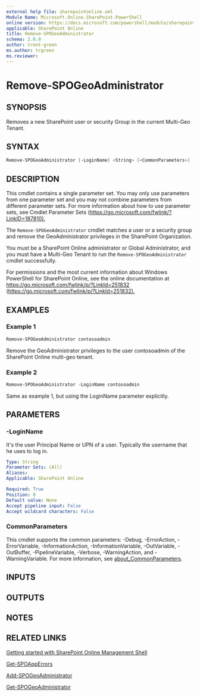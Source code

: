 ```yaml
---
external help file: sharepointonline.xml
Module Name: Microsoft.Online.SharePoint.PowerShell
online version: https://docs.microsoft.com/powershell/module/sharepoint-online/remove-spogeoadministrator
applicable: SharePoint Online
title: Remove-SPOGeoAdministrator
schema: 2.0.0
author: trent-green
ms.author: trgreen
ms.reviewer:
---
```


# Remove-SPOGeoAdministrator

## SYNOPSIS

Removes a new SharePoint user or security Group in the current Multi-Geo Tenant.

## SYNTAX

```powershell
Remove-SPOGeoAdministrator [-LoginName] <String> [<CommonParameters>]
```

## DESCRIPTION

This cmdlet contains a single parameter set.
You may only use parameters from one parameter set and you may not combine parameters from different parameter sets.
For more information about how to use parameter sets, see Cmdlet Parameter Sets (<https://go.microsoft.com/fwlink/?LinkID=187810).>

The `Remove-SPOGeoAdministrator` cmdlet matches a user or a security group and remove the GeoAdministrator privileges in the SharePoint Organization.

You must be a SharePoint Online administrator or Global Administrator, and you must have a Multi-Geo Tenant to run the `Remove-SPOGeoAdministrator` cmdlet successfully.

For permissions and the most current information about Windows PowerShell for SharePoint Online, see the online documentation at <https://go.microsoft.com/fwlink/p/?LinkId=251832> (<https://go.microsoft.com/fwlink/p/?LinkId=251832).>

## EXAMPLES

### Example 1

```powershell
Remove-SPOGeoAdministrator contosoadmin
```

Remove the GeoAdministrator privileges to the user contosoadmin of the SharePoint Online multi-geo tenant.

### Example 2

```powershell
Remove-SPOGeoAdministrator -LoginName contosoadmin
```

Same as example 1, but using the LoginName parameter explicitly.

## PARAMETERS

### -LoginName

It's the user Principal Name or UPN of a user. Typically the username that he uses to log in.

```yaml
Type: String
Parameter Sets: (All)
Aliases:
Applicable: SharePoint Online

Required: True
Position: 0
Default value: None
Accept pipeline input: False
Accept wildcard characters: False
```

### CommonParameters

This cmdlet supports the common parameters: -Debug, -ErrorAction, -ErrorVariable, -InformationAction, -InformationVariable, -OutVariable, -OutBuffer, -PipelineVariable, -Verbose, -WarningAction, and -WarningVariable. For more information, see [about_CommonParameters](https://go.microsoft.com/fwlink/?LinkID=113216).

## INPUTS

## OUTPUTS

## NOTES

## RELATED LINKS

[Getting started with SharePoint Online Management Shell](https://docs.microsoft.com/powershell/sharepoint/sharepoint-online/connect-sharepoint-online?view=sharepoint-ps)

[Get-SPOAppErrors](Get-SPOAppErrors.md)

[Add-SPOGeoAdministrator](Add-SPOGeoAdministrator.md)

[Get-SPOGeoAdministrator](Get-SPOGeoAdministrator.md)
